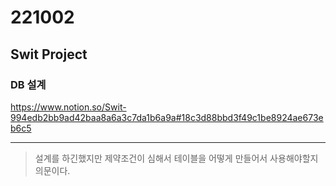 221002
======

## Swit Project

### DB 설계

https://www.notion.so/Swit-994edb2bb9ad42baa8a6a3c7da1b6a9a#18c3d88bbd3f49c1be8924ae673eb6c5

---

> 설계를 하긴했지만 제약조건이 심해서 테이블을 어떻게 만들어서 사용해야할지 의문이다.